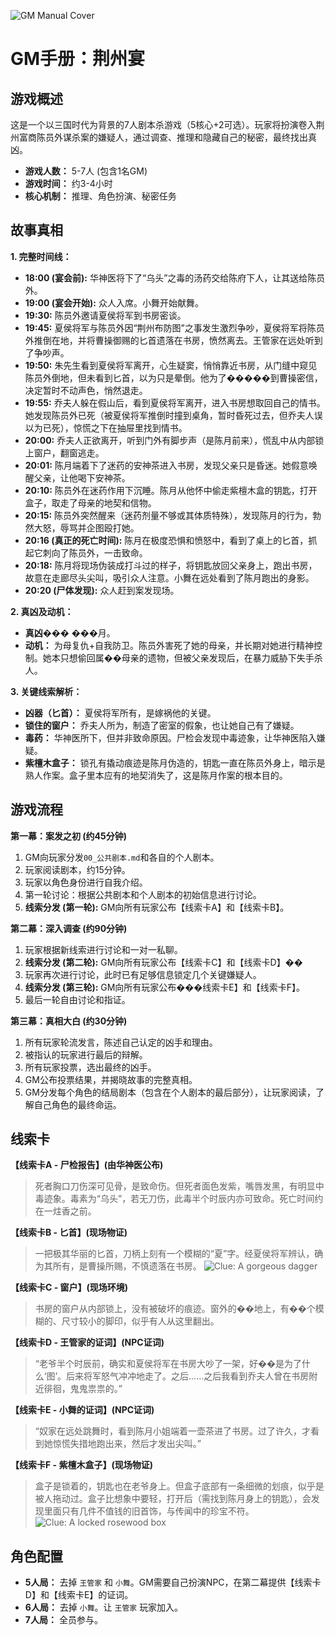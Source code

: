 ![GM Manual Cover](./images/gm_cover.png)

# GM手册：荆州宴

## 游戏概述

这是一个以三国时代为背景的7人剧本杀游戏（5核心+2可选）。玩家将扮演卷入荆州富商陈员外谋杀案的嫌疑人，通过调查、推理和隐藏自己的秘密，最终找出真凶。

*   **游戏人数：** 5-7人 (包含1名GM)
*   **游戏时间：** 约3-4小时
*   **核心机制：** 推理、角色扮演、秘密任务

## 故事真相

**1. 完整时间线：**

*   **18:00 (宴会前):** 华神医将下了“乌头”之毒的汤药交给陈府下人，让其送给陈员外。
*   **19:00 (宴会开始):** 众人入席。小舞开始献舞。
*   **19:30:** 陈员外邀请夏侯将军到书房密谈。
*   **19:45:** 夏侯将军与陈员外因“荆州布防图”之事发生激烈争吵，夏侯将军将陈员外推倒在地，并将曹操御赐的匕首遗落在书房，愤然离去。王管家在远处听到了争吵声。
*   **19:50:** 朱先生看到夏侯将军离开，心生疑窦，悄悄靠近书房，从门缝中窥见陈员外倒地，但未看到匕首，以为只是晕倒。他为了�����到曹操密信，决定暂时不动声色，悄然退走。
*   **19:55:** 乔夫人躲在假山后，看到夏侯将军离开，进入书房想取回自己的情书。她发现陈员外已死（被夏侯将军推倒时撞到桌角，暂时昏死过去，但乔夫人误以为已死），惊慌之下在抽屉里找到情书。
*   **20:00:** 乔夫人正欲离开，听到门外有脚步声（是陈月前来），慌乱中从内部锁上窗户，翻窗逃走。
*   **20:01:** 陈月端着下了迷药的安神茶进入书房，发现父亲只是昏迷。她假意唤醒父亲，让他喝下安神茶。
*   **20:10:** 陈员外在迷药作用下沉睡。陈月从他怀中偷走紫檀木盒的钥匙，打开盒子，取走了母亲的地契和信物。
*   **20:15:** 陈员外突然醒来（迷药剂量不够或其体质特殊），发现陈月的行为，勃然大怒，辱骂并企图殴打她。
*   **20:16 (真正的死亡时间):** 陈月在极度恐惧和愤怒中，看到了桌上的匕首，抓起它刺向了陈员外，一击致命。
*   **20:18:** 陈月将现场伪装成打斗过的样子，将钥匙放回父亲身上，跑出书房，故意在走廊尽头尖叫，吸引众人注意。小舞在远处看到了陈月跑出的身影。
*   **20:20 (尸体发现):** 众人赶到案发现场。

**2. 真凶及动机：**

*   **真凶���** ���月。
*   **动机：** 为母复仇+自我防卫。陈员外害死了她的母亲，并长期对她进行精神控制。她本只想偷回属��母亲的遗物，但被父亲发现后，在暴力威胁下失手杀人。

**3. 关键线索解析：**

*   **凶器（匕首）：** 夏侯将军所有，是嫁祸他的关键。
*   **锁住的窗户：** 乔夫人所为，制造了密室的假象，也让她自己有了嫌疑。
*   **毒药：** 华神医所下，但并非致命原因。尸检会发现中毒迹象，让华神医陷入嫌疑。
*   **紫檀木盒子：** 锁孔有撬动痕迹是陈月伪造的，钥匙一直在陈员外身上，暗示是熟人作案。盒子里本应有的地契消失了，这是陈月作案的根本目的。

## 游戏流程

**第一幕：案发之初 (约45分钟)**

1.  GM向玩家分发`00_公共剧本.md`和各自的个人剧本。
2.  玩家阅读剧本，约15分钟。
3.  玩家以角色身份进行自我介绍。
4.  第一轮讨论：根据公共剧本和个人剧本的初始信息进行讨论。
5.  **线索分发 (第一轮):** GM向所有玩家公布【线索卡A】和【线索卡B】。

**第二幕：深入调查 (约90分钟)**

1.  玩家根据新线索进行讨论和一对一私聊。
2.  **线索分发 (第二轮):** GM向所有玩家公布【线索卡C】和【线索卡D】��
3.  玩家再次进行讨论，此时已有足够信息锁定几个关键嫌疑人。
4.  **线索分发 (第三轮):** GM向所有玩家公布���线索卡E】和【线索卡F】。
5.  最后一轮自由讨论和指证。

**第三幕：真相大白 (约30分钟)**

1.  所有玩家轮流发言，陈述自己认定的凶手和理由。
2.  被指认的玩家进行最后的辩解。
3.  所有玩家投票，选出最终的凶手。
4.  GM公布投票结果，并揭晓故事的完整真相。
5.  GM分发每个角色的结局剧本（包含在个人剧本的最后部分），让玩家阅读，了解自己角色的最终命运。

## 线索卡

**【线索卡A - 尸检报告】(由华神医公布)**
> 死者胸口刀伤深可见骨，是致命伤。但死者面色发紫，嘴唇发黑，有明显中毒迹象。毒素为“乌头”，若无刀伤，此毒半个时辰内亦可致命。死亡时间约在一炷香之前。

**【线索卡B - 匕首】(现场物证)**
> 一把极其华丽的匕首，刀柄上刻有一个模糊的“夏”字。经夏侯将军辨认，确为其所有，是曹操所赐，不慎遗落在书房。
> ![Clue: A gorgeous dagger](./images/clue_dagger.png)

**【线索卡C - 窗户】(现场环境)**
> 书房的窗户从内部锁上，没有被破坏的痕迹。窗外的��地上，有��个模糊的、尺寸较小的脚印，似乎有人从这里翻出。

**【线索卡D - 王管家的证词】(NPC证词)**
> “老爷半个时辰前，确实和夏侯将军在书房大吵了一架，好��是为了什么‘图’。后来将军怒气冲冲地走了。之后……之后我看到乔夫人曾在书房附近徘徊，鬼鬼祟祟的。”

**【线索卡E - 小舞的证词】(NPC证词)**
> “奴家在远处跳舞时，看到陈月小姐端着一壶茶进了书房。过了许久，才看到她惊慌失措地跑出来，然后才发出尖叫。”

**【线索卡F - 紫檀木盒子】(现场物证)**
> 盒子是锁着的，钥匙也在老爷身上。但盒子底部有一条细微的划痕，似乎是被人拖动过。盒子比想象中要轻，打开后（需找到陈月身上的钥匙），会发现里面只有几件不值钱的旧首饰，与传闻中的珍宝不符。
> ![Clue: A locked rosewood box](./images/clue_rosewood_box.png) 

## 角色配置

*   **5人局：** 去掉 `王管家` 和 `小舞`。GM需要自己扮演NPC，在第二幕提供【线索卡D】和【线索卡E】的证词。
*   **6人局：** 去掉 `小舞`。让 `王管家` 玩家加入。
*   **7人局：** 全员参与。
